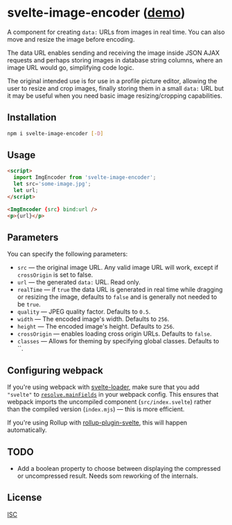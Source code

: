 # svelte-image-encoder ([demo](https://svelte.dev/repl/cb1ec0dcc5dfaa1e0de3844f3e7348d6))

A component for creating `data:` URLs from images in real time. You can also move and resize the image before encoding.

The data URL enables sending and receiving the image inside JSON AJAX requests and perhaps storing images 
in database string columns, where an image URL would go, simplifying code logic.

The original intended use is for use in a profile picture editor, allowing the user to resize and crop 
images, finally storing them in a small `data:` URL but it may be useful when you need basic image 
resizing/cropping capabilities.

## Installation

```bash
npm i svelte-image-encoder [-D]
```

## Usage

```html
<script>
  import ImgEncoder from 'svelte-image-encoder';
  let src='some-image.jpg';
  let url;
</script>

<ImgEncoder {src} bind:url />
<p>{url}</p>
```

## Parameters

You can specify the following parameters:

* `src` — the original image URL. Any valid image URL will work, except if `crossOrigin` is set to false.
* `url` — the generated `data:` URL. Read only.
* `realTime` — if `true` the data URL is generated in real time while dragging or resizing the image, defaults to `false` and is generally not needed to be `true`.
* `quality` — JPEG quality factor.  Defaults to `0.5`.
* `width` — The encoded image's width. Defaults to `256`.
* `height` — The encoded image's height. Defaults to `256`.
* `crossOrigin` — enables loading cross origin URLs. Defaults to `false`.
* `classes` — Allows for theming by specifying global classes. Defaults to ``.

## Configuring webpack

If you're using webpack with [svelte-loader](https://github.com/sveltejs/svelte-loader), make sure that you add `"svelte"` to [`resolve.mainFields`](https://webpack.js.org/configuration/resolve/#resolve-mainfields) in your webpack config. This ensures that webpack imports the uncompiled component (`src/index.svelte`) rather than the compiled version (`index.mjs`) — this is more efficient.

If you're using Rollup with [rollup-plugin-svelte](https://github.com/rollup/rollup-plugin-svelte), this will happen automatically.


## TODO

* Add a boolean property to choose between displaying the compressed or uncompressed result. Needs som reworking of the internals.

## License

[ISC](LICENSE)
